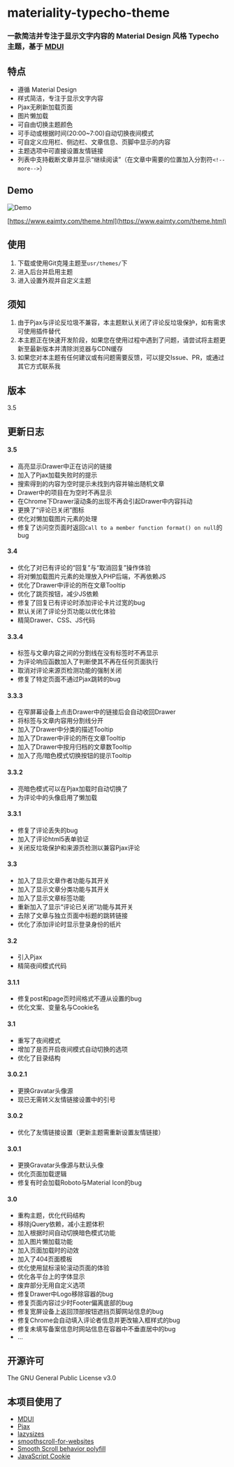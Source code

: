 # materiality-typecho-theme

### 一款简洁并专注于显示文字内容的 Material Design 风格 Typecho 主题，基于 [MDUI](https://www.mdui.org/)

## 特点
- 遵循 Material Design
- 样式简洁，专注于显示文字内容
- Pjax无刷新加载页面
- 图片懒加载
- 可自由切换主题颜色
- 可手动或根据时间(20:00~7:00)自动切换夜间模式
- 可自定义应用栏、侧边栏、文章信息、页脚中显示的内容
- 主题选项中可直接设置友情链接
- 列表中支持截断文章并显示“继续阅读”（在文章中需要的位置加入分割符`<!--more-->`）

## Demo

![Demo](https://raw.githubusercontent.com/EAimTY/materiality-typecho-theme/master/screenshot.png)

[https://www.eaimty.com/theme.html](https://www.eaimty.com/theme.html)

## 使用
1. 下载或使用Git克隆主题至`usr/themes/`下
2. 进入后台并启用主题
3. 进入设置外观并自定义主题

## 须知
1. 由于Pjax与评论反垃圾不兼容，本主题默认关闭了评论反垃圾保护，如有需求可使用插件替代
2. 本主题正在快速开发阶段，如果您在使用过程中遇到了问题，请尝试将主题更新至最新版本并清除浏览器与CDN缓存
3. 如果您对本主题有任何建议或有问题需要反馈，可以提交Issue、PR，或通过其它方式联系我

## 版本
3.5

## 更新日志
#### 3.5
- 高亮显示Drawer中正在访问的链接
- 加入了Pjax加载失败时的提示
- 搜索得到的内容为空时提示未找到内容并输出随机文章
- Drawer中的项目在为空时不再显示
- 在Chrome下Drawer滚动条的出现不再会引起Drawer中内容抖动
- 更换了“评论已关闭”图标
- 优化对懒加载图片元素的处理
- 修复了访问空页面时返回`Call to a member function format() on null`的bug
#### 3.4
- 优化了对已有评论的“回复”与“取消回复”操作体验
- 将对懒加载图片元素的处理放入PHP后端，不再依赖JS
- 优化了Drawer中评论的所在文章Tooltip
- 优化了跳页按钮，减少JS依赖
- 修复了回复已有评论时添加评论卡片过宽的bug
- 默认关闭了评论分页功能以优化体验
- 精简Drawer、CSS、JS代码
#### 3.3.4
- 标签与文章内容之间的分割线在没有标签时不再显示
- 为评论响应函数加入了判断使其不再在任何页面执行
- 取消对评论来源页检测功能的强制关闭
- 修复了特定页面不通过Pjax跳转的bug
#### 3.3.3
- 在窄屏幕设备上点击Drawer中的链接后会自动收回Drawer
- 将标签与文章内容用分割线分开
- 加入了Drawer中分类的描述Tooltip
- 加入了Drawer中评论的所在文章Tooltip
- 加入了Drawer中按月归档的文章数Tooltip
- 加入了亮/暗色模式切换按钮的提示Tooltip
#### 3.3.2
- 亮暗色模式可以在Pjax加载时自动切换了
- 为评论中的头像启用了懒加载
#### 3.3.1
- 修复了评论丢失的bug
- 加入了评论html5表单验证
- 关闭反垃圾保护和来源页检测以兼容Pjax评论
#### 3.3
- 加入了显示文章作者功能与其开关
- 加入了显示文章分类功能与其开关
- 加入了显示文章标签功能
- 重新加入了显示“评论已关闭”功能与其开关
- 去除了文章与独立页面中标题的跳转链接
- 优化了添加评论时显示登录身份的纸片
#### 3.2
- 引入Pjax
- 精简夜间模式代码
#### 3.1.1
- 修复post和page页时间格式不遵从设置的bug
- 优化文案、变量名与Cookie名
#### 3.1
- 重写了夜间模式
- 增加了是否开启夜间模式自动切换的选项
- 优化了目录结构
#### 3.0.2.1
- 更换Gravatar头像源
- 现已无需转义友情链接设置中的引号
#### 3.0.2
- 优化了友情链接设置（更新主题需重新设置友情链接）
#### 3.0.1
- 更换Gravatar头像源与默认头像
- 优化页面加载逻辑
- 修复有时会加载Roboto与Material Icon的bug
#### 3.0
- 重构主题，优化代码结构
- 移除jQuery依赖，减小主题体积
- 加入根据时间自动切换暗色模式功能
- 加入图片懒加载功能
- 加入页面加载时的动效
- 加入了404页面模板
- 优化使用鼠标滚轮滚动页面的体验
- 优化各平台上的字体显示
- 废弃部分无用自定义选项
- 修复Drawer中Logo移除容器的bug
- 修复页面内容过少时Footer偏离底部的bug
- 修复宽屏设备上返回顶部按钮遮挡页脚网站信息的bug
- 修复Chrome会自动填入评论者信息并更改输入框样式的bug
- 修复未填写备案信息时网站信息在容器中不垂直居中的bug
- ...

## 开源许可
The GNU General Public License v3.0

## 本项目使用了
- [MDUI](https://www.mdui.org/)
- [Pjax](https://github.com/MoOx/pjax)
- [lazysizes](https://github.com/aFarkas/lazysizes)
- [smoothscroll-for-websites](https://github.com/gblazex/smoothscroll-for-websites)
- [Smooth Scroll behavior polyfill](https://github.com/iamdustan/smoothscroll)
- [JavaScript Cookie](https://github.com/js-cookie/js-cookie)
